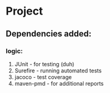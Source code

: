 # Project 

## Dependencies added:

### logic:
1. JUnit - for testing (duh)
2. Surefire - running automated tests
3. jacoco - test coverage
4. maven-pmd - for additional reports
